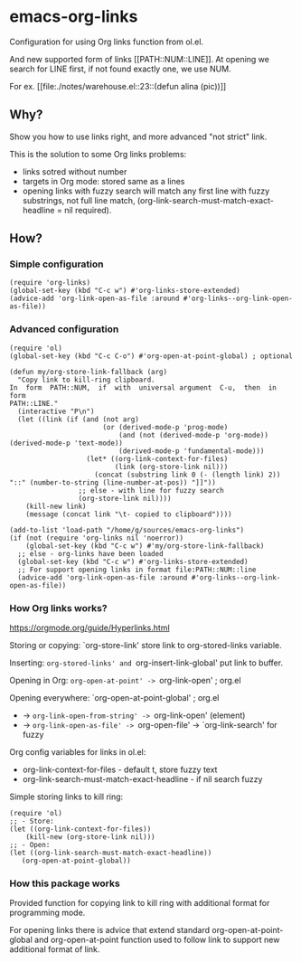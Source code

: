 # emacs-org-links
Configuration for using Org links function from ol.el.

And new supported form of links [[PATH::NUM::LINE]]. At opening we search for LINE first, if not found exactly one, we use NUM.

For ex. [[file:./notes/warehouse.el::23::(defun alina (pic))]]

## Why?

Show you how to use links right, and more advanced "not strict" link.

This is the solution to some Org links problems:
- links sotred without number
- targets in Org mode: stored same as a lines
- opening links with fuzzy search will match any first line with fuzzy substrings, not full line match, (org-link-search-must-match-exact-headline = nil required).

## How?

### Simple configuration

```elisp
(require 'org-links)
(global-set-key (kbd "C-c w") #'org-links-store-extended)
(advice-add 'org-link-open-as-file :around #'org-links--org-link-open-as-file))
```

### Advanced configuration

```elisp
(require 'ol)
(global-set-key (kbd "C-c C-o") #'org-open-at-point-global) ; optional

(defun my/org-store-link-fallback (arg)
  "Copy link to kill-ring clipboard.
In  form  PATH::NUM,  if  with  universal argument  C-u,  then  in  form
PATH::LINE."
  (interactive "P\n")
  (let ((link (if (and (not arg)
                       (or (derived-mode-p 'prog-mode)
                           (and (not (derived-mode-p 'org-mode)) (derived-mode-p 'text-mode))
                           (derived-mode-p 'fundamental-mode)))
                   (let* ((org-link-context-for-files)
                          (link (org-store-link nil)))
                     (concat (substring link 0 (- (length link) 2)) "::" (number-to-string (line-number-at-pos)) "]]"))
                 ;; else - with line for fuzzy search
                 (org-store-link nil))))
    (kill-new link)
    (message (concat link "\t- copied to clipboard"))))

(add-to-list 'load-path "/home/g/sources/emacs-org-links")
(if (not (require 'org-links nil 'noerror))
    (global-set-key (kbd "C-c w") #'my/org-store-link-fallback)
  ;; else - org-links have been loaded
  (global-set-key (kbd "C-c w") #'org-links-store-extended)
  ;; For support opening links in format file:PATH::NUM::line
  (advice-add 'org-link-open-as-file :around #'org-links--org-link-open-as-file))
```

### How Org links works?

https://orgmode.org/guide/Hyperlinks.html

Storing or copying: `org-store-link' store link to org-stored-links variable.

Inserting: `org-stored-links' and `org-insert-link-global' put link to buffer.

Opening in Org: `org-open-at-point' -> `org-link-open' ; org.el

Opening everywhere: `org-open-at-point-global' ; org.el
- -> `org-link-open-from-string' -> `org-link-open' (element)
- -> `org-link-open-as-file' -> `org-open-file' -> `org-link-search' for fuzzy

Org config variables for links in ol.el:
- org-link-context-for-files - default t, store fuzzy text
- org-link-search-must-match-exact-headline - if nil search fuzzy

Simple storing links to kill ring:

```elisp
(require 'ol)
;; - Store:
(let ((org-link-context-for-files))
    (kill-new (org-store-link nil)))
;; - Open:
(let ((org-link-search-must-match-exact-headline))
   (org-open-at-point-global))
```

### How this package works

Provided function for copying link to kill ring with additional format for programming mode.

For opening links there is advice that extend standard org-open-at-point-global and org-open-at-point function used to follow link to support new additional format of link.
